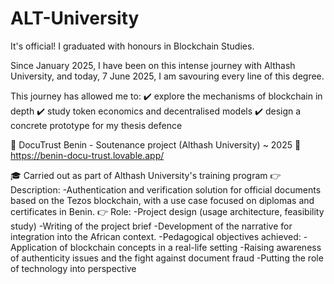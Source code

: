 # ALT-University
It's official! I graduated with honours in Blockchain Studies. 

Since January 2025, I have been on this intense journey with Althash University, and today, 7 June 2025, I am savouring every line of this degree.

This journey has allowed me to:
✔️ explore the mechanisms of blockchain in depth
✔️ study token economics and decentralised models
✔️ design a concrete prototype for my thesis defence


💼 DocuTrust Benin - Soutenance project (Althash University) ~ 2025
🔗 https://benin-docu-trust.lovable.app/

🎓 Carried out as part of Althash University's training program
👉 Description:
-Authentication and verification solution for official documents based on the Tezos blockchain, with a use case focused on diplomas and certificates in Benin.
👉 Role:
-Project design (usage architecture, feasibility study)
-Writing of the project brief
-Development of the narrative for integration into the African context.
-Pedagogical objectives achieved:
-Application of blockchain concepts in a real-life setting
-Raising awareness of authenticity issues and the fight against document fraud
-Putting the role of technology into perspective

